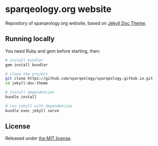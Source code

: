 # sparqeology.org website

Repository of sparqeology.org website, based on [Jekyll Doc Theme](https://aksakalli.github.io/jekyll-doc-theme/).

## Running locally

You need Ruby and gem before starting, then:

```bash
# install bundler
gem install bundler

# clone the project
git clone https://github.com/sparqeology/sparqeology.github.io.git
cd jekyll-doc-theme

# install dependencies
bundle install

# run jekyll with dependencies
bundle exec jekyll serve
```

## License

Released under [the MIT license](LICENSE).
